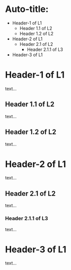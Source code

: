 # Auto-title:
* Header-1 of L1
    * Header 1.1 of L2
    * Header 1.2 of L2
* Header-2 of L1
    * Header 2.1 of L2
        * Header 2.1.1 of L3
* Header-3 of L1

# Header-1 of L1
text...

## Header 1.1 of L2
text...

## Header 1.2 of L2
text...

# Header-2 of L1
text...

## Header 2.1 of L2
text...

### Header 2.1.1 of L3
text...

# Header-3 of L1
text...
